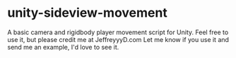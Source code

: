 # unity-sideview-movement
A basic camera and rigidbody player movement script for Unity. Feel free to use it, but please credit me at JeffreyyyD.com Let me know if you use it and send me an example, I'd love to see it.
